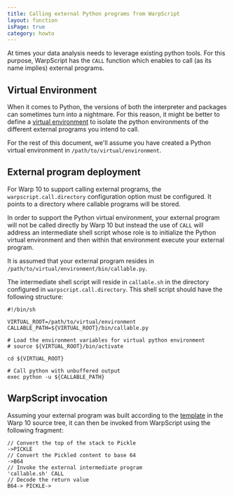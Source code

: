 ```yaml
---
title: Calling external Python programs from WarpScript
layout: function
isPage: true
category: howto
---
```


At times your data analysis needs to leverage existing python tools. For this purpose, WarpScript has the `CALL` function which enables to call (as its name implies) external programs.

## Virtual Environment ##

When it comes to Python, the versions of both the interpreter and packages can sometimes turn into a nightmare. For this reason, it might be better to define a [virtual environment](http://docs.python-guide.org/en/latest/dev/virtualenvs/) to isolate the python environments of the different external programs you intend to call.

For the rest of this document, we'll assume you have created a Python virtual environment in `/path/to/virtual/environment`.

## External program deployment ##

For Warp 10 to support calling external programs, the `warpscript.call.directory` configuration option must be configured. It points to a directory where callable programs will be stored.

In order to support the Python virtual environment, your external program will not be called directly by Warp 10 but instead the use of `CALL` will address an intermediate shell script whose role is to initialize the Python virtual environment and then within that environment execute your external program.

It is assumed that your external program resides in `/path/to/virtual/environment/bin/callable.py`.

The intermediate shell script will reside in `callable.sh` in the directory configured in `warpscript.call.directory`. This shell script should have the following structure:

```
#!/bin/sh

VIRTUAL_ROOT=/path/to/virtual/environment
CALLABLE_PATH=${VIRTUAL_ROOT}/bin/callable.py

# Load the environment variables for virtual python environment
# source ${VIRTUAL_ROOT}/bin/activate

cd ${VIRTUAL_ROOT}

# Call python with unbuffered output
exec python -u ${CALLABLE_PATH}
```

## WarpScript invocation ##

Assuming your external program was built according to the [template](https://raw.githubusercontent.com/cityzendata/warp10-platform/master/warp10/src/main/python/callable.py) in the Warp 10 source tree, it can then be invoked from WarpScript using the following fragment:

```
// Convert the top of the stack to Pickle
->PICKLE
// Convert the Pickled content to base 64
->B64
// Invoke the external intermediate program
'callable.sh' CALL
// Decode the return value
B64-> PICKLE->
```
